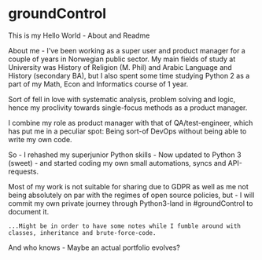 # groundControl
This is my Hello World - About and Readme

About me - 
  I've been working as a super user and product manager for a couple of years in Norwegian public sector.
  My main fields of study at University was History of Religion (M. Phil) and Arabic Language and History (secondary BA),
  but I also spent some time studying Python 2 as a part of my Math, Econ and Informatics course of 1 year.
  
  Sort of fell in love with systematic analysis, problem solving and logic, hence my proclivity towards single-focus methods as a product manager.
  
  I combine my role as product manager with that of QA/test-engineer, which has put me in a peculiar spot: Being sort-of DevOps without being able to write my own code.
  
  So - I rehashed my superjunior Python skills - Now updated to Python 3 (sweet) - and started coding my own small automations, syncs and API-requests.
  
  Most of my work is not suitable for sharing due to GDPR as well as me not being absolutely on par with the regimes of open source policies, but -
  I will commit my own private journey through Python3-land in #groundControl to document it.
  
    ...Might be in order to have some notes while I fumble around with classes, inheritance and brute-force-code.
  
  And who knows - Maybe an actual portfolio evolves?
